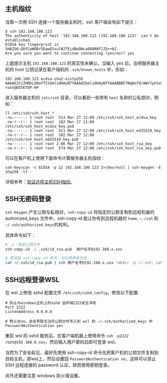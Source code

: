 ## 主机指纹
当第一次用 SSH 连接一个服务器主机时，ssh 客户端会有如下提示：
```
$ ssh 192.168.100.123
The authenticity of host '192.168.100.123 (192.168.100.123)' can't be established.
ECDSA key fingerprint is SHA256:QUfCwW6Br5EwwESsulN2TEidBoDNca888RNflZG++bI.
Are you sure you want to continue connecting (yes/no)? yes
```

上面提示主机 `192.168.100.123` 的真实性未确认，当输入 yes 后，会把服务器主机的 host 公钥记录在客户端机的 `.ssh/known_hosts` 中，形如：
```
192.168.100.123 ecdsa-sha2-nistp256 AAAAE2VjZHNhLXNoYTItbmlzdHAyNTYAAAAIbmlzdHAyNTYAAABBBF7Nq0of0/AW+Tphtm1ESs8stGAxxSfQvGYyk0VGPEshHOwU/A6Y4BBIBOjE7egqxkhapxf+BdNmH98DyYhQRps= root@DESKTOP-HP
```

进入服务器主机的 `/etc/ssh` 目录，可以看到一些带有 `host` 名称的公私钥对，例如：
```
ll /etc/ssh/ssh_host_*
-rw------- 1 root root  513 Mar 27 12:09 /etc/ssh/ssh_host_ecdsa_key
-rw-r--r-- 1 root root  182 Mar 27 12:09 /etc/ssh/ssh_host_ecdsa_key.pub
-rw------- 1 root root  411 Mar 27 12:09 /etc/ssh/ssh_host_ed25519_key
-rw-r--r-- 1 root root  102 Mar 27 12:09 /etc/ssh/ssh_host_ed25519_key.pub
-rw------- 1 root root 2.6K Mar 27 12:09 /etc/ssh/ssh_host_rsa_key
-rw-r--r-- 1 root root  574 Mar 27 12:09 /etc/ssh/ssh_host_rsa_key.pub
```

可以在客户机上使用下面命令计算服务器主机指纹：
```
ssh-keyscan -t ECDSA -p 22 192.168.100.123 2>/dev/null | ssh-keygen -E sha256 -lf -
```
详情参考：[验证远程主机SSH指纹](https://www.cnblogs.com/rongfengliang/p/10448225.html)。

## SSH无密码登录
`ssh-keygen` 产生公钥与私钥对，`ssh-copy-id` 将指定的公钥复制到远程机器的 authorized_keys 文件中，ssh-copy-id 能让你有到远程机器的 `home`, `~./ssh` 和 `~/.ssh/authorized_keys`的权利。

具体命令如下：
```bash
# -i：指定公钥文件
ssh-copy-id -i .ssh/id_rsa.pub  用户名字@192.168.x.xxx

# 若没有 ssh-copy-id 命令，可以使用该方法
cat ~/.ssh/id_rsa.pub | ssh 用户名字@192.168.x.xxx "mkdir -p ~/.ssh; cat >> ~/.ssh/authorized_keys"
```

## SSH远程登录WSL
在 wsl 上修改 sshd 配置文件 `/etc/ssh/sshd_config`，修改以下配置:
```
# 防止与windows主机上的sshd 监听端口22发生冲突
Port 2222
ListenAddress 0.0.0.0

# 默认也no，这会导致无法将公钥文件写入到 wsl 的 ~/.ssh/authorized_keys 中
PasswordAuthentication yes
```
重启 wsl 的 sshd 服务后，在客户端机器上使用命令 `ssh -p2222 root@192.168.0.xxx`，然后输入用户密码后即可登录 wsl。

当然为了安全起见，最好先使用 ssh-copy-id 命令先把客户机的公钥文件复制到目标主机，即wsl上，然后设置回 `PasswordAuthentication no`，这样可以禁止 SSH 远程连接的 password 认证，转而使用密钥登录。

另外还需要注意 windows 防火墙设置。